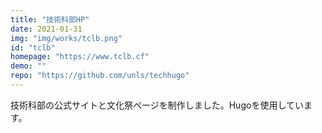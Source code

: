 ```yaml
---
title: "技術科部HP"
date: 2021-01-31 
img: "img/works/tclb.png"
id: "tclb"
homepage: "https://www.tclb.cf"
demo: ""
repo: "https://github.com/unls/techhugo"
---
```

技術科部の公式サイトと文化祭ページを制作しました。Hugoを使用しています。